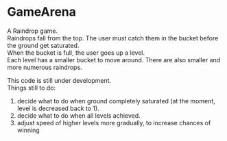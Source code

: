 # GameArena
A Raindrop game.  
Raindrops fall from the top.  The user must catch them in the bucket before the ground get saturated.  
When the bucket is full, the user goes up a level.  
Each level has a smaller bucket to move around.  There are also smaller and more numerous raindrops.  

This code is still under development.  
Things still to do:  
1. decide what to do when ground completely saturated (at the moment, level is decreased back to 1).  
2. decide what to do when all levels achieved.  
3. adjust speed of higher levels more gradually, to increase chances of winning
